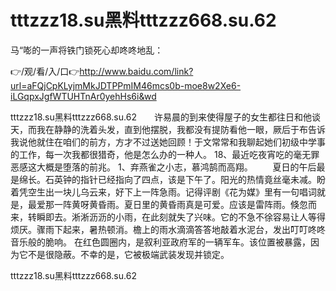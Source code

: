 # tttzzz18.su黑料tttzzz668.su.62
马“嘭的一声将铁门锁死心却咚咚地乱：

👉/观/看/入/口👉http://www.baidu.com/link?url=aFQjCpKLyjmMkJDTPPmIM46mcs0b-moe8w2Xe6-iLGqpxJgfWTUHTnAr0yehHs6i&wd

tttzzz18.su黑料tttzzz668.su.62　　许易晨的到来使得屋子的女生都往日和他谈天，而我在静静的洗着头发，直到他摆脱，我都没有提防看他一眼，厥后于布告诉我说他就住在咱们的前方，方才不过送她回顾！于文常常和我聊起她们初级中学事的工作，每一次我都很猎奇，他是怎么办的一种人。
	18、最近吃夜宵吃的毫无罪恶感这大概是堕落的前兆。
	1、弃燕雀之小志，慕鸿鹄而高翔。
　　夏日的午后最是绵长。石英钟的指针已经指向了四点，该是下午了。阳光的热情竟丝毫未减。盼着凭空生出一块儿乌云来，好下上一阵急雨。记得评剧《花为媒》里有一句唱词就是，最爱那一阵黄呀黄昏雨。夏日里的黄昏雨真是可爱。应该是雷阵雨。倏忽而来，转瞬即去。淅淅沥沥的小雨，在此刻就失了兴味。它的不急不徐容易让人等得烦厌。骤雨下起来，暑热顿消。檐上的雨水滴滴答答地敲着水泥台，发出叮叮咚咚音乐般的脆响。
在红色圆圈内，是叙利亚政府军的一辆军车。该位置被暴露，因为它不是很隐蔽。不幸的是，它被极端武装发现并锁定。

tttzzz18.su黑料tttzzz668.su.62
